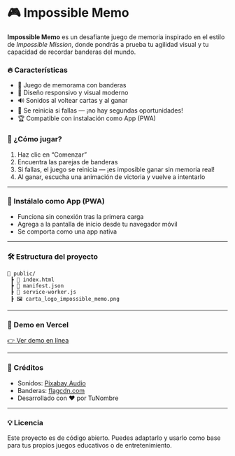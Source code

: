 # 🎮 Impossible Memo

**Impossible Memo** es un desafiante juego de memoria inspirado en el estilo de *Impossible Mission*, donde pondrás a prueba tu agilidad visual y tu capacidad de recordar banderas del mundo.

### 🔥 Características

- 🎌 Juego de memorama con banderas
- 📱 Diseño responsivo y visual moderno
- 🔊 Sonidos al voltear cartas y al ganar
- 🧠 Se reinicia si fallas — ¡no hay segundas oportunidades!
- 🏆 Compatible con instalación como App (PWA)

### 🚀 ¿Cómo jugar?

1. Haz clic en “Comenzar”
2. Encuentra las parejas de banderas
3. Si fallas, el juego se reinicia — ¡es imposible ganar sin memoria real!
4. Al ganar, escucha una animación de victoria y vuelve a intentarlo

---

### 📲 Instálalo como App (PWA)

- Funciona sin conexión tras la primera carga
- Agrega a la pantalla de inicio desde tu navegador móvil
- Se comporta como una app nativa

---

### 🛠️ Estructura del proyecto

```
📁 public/
 ┣ 📄 index.html
 ┣ 📄 manifest.json
 ┣ 📄 service-worker.js
 ┣ 🖼️ carta_logo_impossible_memo.png
```

---

### 📡 Demo en Vercel

[👉 Ver demo en línea](https://TU_ENLACE.vercel.app)

---

### 🧩 Créditos

- Sonidos: [Pixabay Audio](https://pixabay.com/sound-effects/)
- Banderas: [flagcdn.com](https://flagcdn.com)
- Desarrollado con ❤️ por TuNombre

---

### 💡 Licencia

Este proyecto es de código abierto. Puedes adaptarlo y usarlo como base para tus propios juegos educativos o de entretenimiento.
